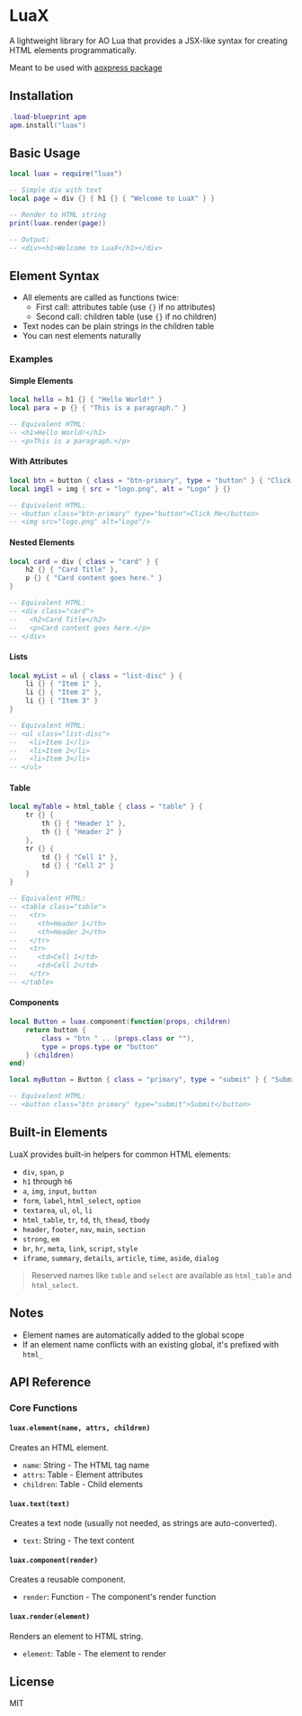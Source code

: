 # LuaX

A lightweight library for AO Lua that provides a JSX-like syntax for creating HTML elements programmatically.

Meant to be used with [aoxpress package](https://apm.betteridea.dev/pkg?id=@apm/aoxpress)

## Installation

```lua
.load-blueprint apm
apm.install("luax")
```

## Basic Usage

```lua
local luax = require("luax")

-- Simple div with text
local page = div {} { h1 {} { "Welcome to LuaX" } }

-- Render to HTML string
print(luax.render(page))

-- Output:
-- <div><h1>Welcome to LuaX</h1></div>
```

## Element Syntax

- All elements are called as functions twice:
  - First call: attributes table (use `{}` if no attributes)
  - Second call: children table (use `{}` if no children)
- Text nodes can be plain strings in the children table
- You can nest elements naturally

### Examples

#### Simple Elements
```lua
local hello = h1 {} { "Hello World!" }
local para = p {} { "This is a paragraph." }

-- Equivalent HTML:
-- <h1>Hello World!</h1>
-- <p>This is a paragraph.</p>
```

#### With Attributes
```lua
local btn = button { class = "btn-primary", type = "button" } { "Click Me" }
local imgEl = img { src = "logo.png", alt = "Logo" } {}

-- Equivalent HTML:
-- <button class="btn-primary" type="button">Click Me</button>
-- <img src="logo.png" alt="Logo"/>
```

#### Nested Elements
```lua
local card = div { class = "card" } {
    h2 {} { "Card Title" },
    p {} { "Card content goes here." }
}

-- Equivalent HTML:
-- <div class="card">
--   <h2>Card Title</h2>
--   <p>Card content goes here.</p>
-- </div>
```

#### Lists
```lua
local myList = ul { class = "list-disc" } {
    li {} { "Item 1" },
    li {} { "Item 2" },
    li {} { "Item 3" }
}

-- Equivalent HTML:
-- <ul class="list-disc">
--   <li>Item 1</li>
--   <li>Item 2</li>
--   <li>Item 3</li>
-- </ul>
```

#### Table
```lua
local myTable = html_table { class = "table" } {
    tr {} {
        th {} { "Header 1" },
        th {} { "Header 2" }
    },
    tr {} {
        td {} { "Cell 1" },
        td {} { "Cell 2" }
    }
}

-- Equivalent HTML:
-- <table class="table">
--   <tr>
--     <th>Header 1</th>
--     <th>Header 2</th>
--   </tr>
--   <tr>
--     <td>Cell 1</td>
--     <td>Cell 2</td>
--   </tr>
-- </table>
```

#### Components
```lua
local Button = luax.component(function(props, children)
    return button {
        class = "btn " .. (props.class or ""),
        type = props.type or "button"
    } (children)
end)

local myButton = Button { class = "primary", type = "submit" } { "Submit" }

-- Equivalent HTML:
-- <button class="btn primary" type="submit">Submit</button>
```

## Built-in Elements

LuaX provides built-in helpers for common HTML elements:
- `div`, `span`, `p`
- `h1` through `h6`
- `a`, `img`, `input`, `button`
- `form`, `label`, `html_select`, `option`
- `textarea`, `ul`, `ol`, `li`
- `html_table`, `tr`, `td`, `th`, `thead`, `tbody`
- `header`, `footer`, `nav`, `main`, `section`
- `strong`, `em`
- `br`, `hr`, `meta`, `link`, `script`, `style`
- `iframe`, `summary`, `details`, `article`, `time`, `aside`, `dialog`

> Reserved names like `table` and `select` are available as `html_table` and `html_select`.

## Notes

- Element names are automatically added to the global scope
- If an element name conflicts with an existing global, it's prefixed with `html_`

## API Reference

### Core Functions

#### `luax.element(name, attrs, children)`
Creates an HTML element.
- `name`: String - The HTML tag name
- `attrs`: Table - Element attributes
- `children`: Table - Child elements

#### `luax.text(text)`
Creates a text node (usually not needed, as strings are auto-converted).
- `text`: String - The text content

#### `luax.component(render)`
Creates a reusable component.
- `render`: Function - The component's render function

#### `luax.render(element)`
Renders an element to HTML string.
- `element`: Table - The element to render

## License

MIT